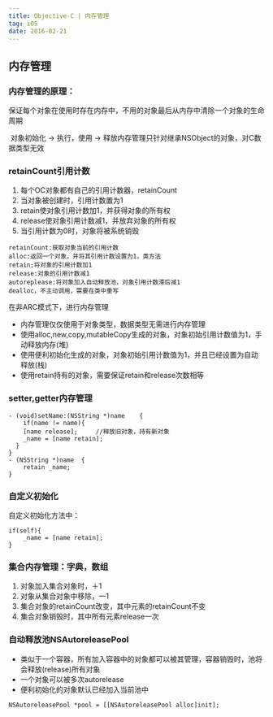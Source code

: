 ```yaml
---
title: Objective-C | 内存管理
tag: iOS
date: 2016-02-21
---
```


## 内存管理 

### 内存管理的原理：

​	保证每个对象在使用时存在内存中，不用的对象最后从内存中清除一个对象的生命周期		

​	对象初始化  -> 执行，使用 -> 释放内存管理只针对继承NSObject的对象，对C数据类型无效 

### **retainCount**引用计数	

1. 每个OC对象都有自己的引用计数器，retainCount	
2. 当对象被创建时，引用计数置为1	
3. retain使对象引用计数加1，并获得对象的所有权	
4. release使对象引用计数减1，并放弃对象的所有权	
5. 当引用计数为0时，对象将被系统销毁 	

```
retainCount:获取对象当前的引用计数	
alloc:返回一个对象，并将其引用计数设置为1，类方法	
retain;将对象的引用计数加1	
release:对象的引用计数减1	
autoreplease:将对象加入自动释放池，对象引用计数滞后减1	
dealloc，不主动调用，需要在类中重写 	
```

在非ARC模式下，进行内存管理	

- 内存管理仅仅使用于对象类型，数据类型无需进行内存管理		
- 使用alloc,new,copy,mutableCopy生成的对象，对象初始引用计数值为1，手动释放内存(堆)	
- 使用便利初始化生成的对象，对象初始引用计数值为1，并且已经设置为自动释放(栈)	
- 使用retain持有的对象，需要保证retain和release次数相等 

### **setter**,**getter**内存管理	

```
- (void)setName:(NSString *)name	{
	if(name != name){
  	[name release];		//释放旧对象，持有新对象			 
  	_name = [name retain];		
  }
} 	
- (NSString *)name	{
	retain _name;	
} 
```

### 自定义初始化	

自定义初始化方法中：	

```
if(self){
	_name = [name retain];	
} 
```

### 集合内存管理：字典，数组	

1. 对象加入集合对象时，＋1	
2. 对象从集合对象中移除，—1	
3. 集合对象的retainCount改变，其中元素的retainCount不变	
4. 集合对象销毁时，其中所有元素release一次 

### 自动释放池**NSAutoreleasePool**	

- 类似于一个容器，所有加入容器中的对象都可以被其管理，容器销毁时，池将会释放(release)所有对象	
- 一个对象可以被多次autorelease	
- 便利初始化的对象默认已经加入当前池中 	

```
NSAutoreleasePool *pool = [[NSAutoreleasePool alloc]init];
```



